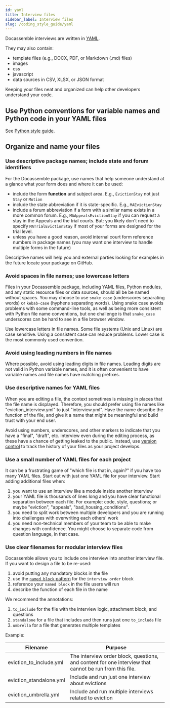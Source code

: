 ```yaml
---
id: yaml
title: Interview files
sidebar_label: Interview files
slug: /coding_style_guide/yaml
---
```


Docassemble interviews are written in
[YAML](https://suffolklitlab.org/legal-tech-class/docs/yaml).

They may also contain:

* template files (e.g., DOCX, PDF, or Markdown (.md) files)
* images
* css
* javascript
* data sources in CSV, XLSX, or JSON format

Keeping your files neat and organized can help other developers understand
your code.

## Use Python conventions for variable names and Python code in your YAML files

See [Python style guide](python.md).

## Organize and name your files

### Use descriptive package names; include state and forum identifiers

For the Docassemble package, use names that help someone understand at a glance
what your form does and where it can be used:

* include the form **function** and subject area. E.g., `EvictionStay` not
  just `Stay` or `Motion`
* include the state abbreviation if it is state-specific. E.g., `MAEvictionStay`
* include a forum abbreviation if a form with a similar name exists in a more
  common forum. E.g., `MAAppealsEvictionStay` if you can request a stay in the
  Appeals and the trial courts. But: you likely don't need to specify
  `MATrialEvictionStay` if most of your forms are designed for the trial level.
* unless you have a good reason, avoid internal court form reference numbers in
  package names (you may want one interview to handle multiple forms in the
  future)

Descriptive names will help you and external parties looking for examples in the
future locate your package on GitHub.

### Avoid spaces in file names; use lowercase letters

Files in your Docassemble package, including YAML files, Python modules, and any
static resource files or data sources, should all be be named without spaces.
You may choose to use `snake_case` (underscores separating words) or `kebab-case`
(hyphens separating words). Using snake case avoids problems with some
command-line tools, as well as being more consistent with Python file name
conventions, but one challenge is that `snake_case` underscores can be hard to see
in a file browser window.

Use lowercase letters in file names. Some file systems (Unix and Linux) are
case sensitive. Using a consistent case can reduce problems. Lower case is
the most commonly used convention.

### Avoid using leading numbers in file names

Where possible, avoid using leading digits in file names. Leading digits
are not valid in Python variable names, and it is often convenient to have
variable names and file names have matching prefixes.

### Use descriptive names for YAML files

When you are editing a file, the context sometimes is missing in places that the
file name is displayed. Therefore, you should prefer using file names like
"eviction_interview.yml" to just "interview.yml". Have the name describe the
function of the file, and give it a name that might be meaningful and build
trust with your end user.

Avoid using numbers, underscores, and other markers to indicate that you have a
"final", "draft", etc. interview even during the editing process, as these have
a chance of getting leaked to the public. Instead, use [version
control](github.md) to track the history of your files as your project develops.

### Use a small number of YAML files for each project

It can be a frustrating game of "which file is that in, again?" if you have too
many YAML files. Start out with just one YAML file for your interview. Start
adding additional files when:

1. you want to use an interview like a module inside another interview
1. your YAML file is thousands of lines long and you have clear functional
   separation between each file. For example: code, style, questions; or
   maybe "eviction", "appeals", "bad_housing_conditions".
1. you need to split work between multiple developers and you are running into
   challenges with overwriting each others' work
1. you need non-technical members of your team to be able to make changes with
   confidence. You might choose to separate code from question language, in that
   case.

### Use clear filenames for modular interview files

Docassemble allows you to include one interview into another interview file.
If you want to design a file to be re-used:

1. avoid putting any mandatory blocks in the file
1. use the [`named block` pattern](https://suffolklitlab.org/legal-tech-class/docs/practical-guide-docassemble/controlling-interview-order#triggering-code-and-then-continuing-using-named-blocks) for the `interview order` block
1. reference your `named block` in the file users will run
1. describe the function of each file in the name

We recommend the annotations:

1. `to_include` for the file with the interview logic, attachment block, and questions
1. `standalone` for a file that includes and then runs just one `to_include` file
1. `umbrella` for a file that generates multiple templates

Example:

Filename                | Purpose
------------------------|--------------
eviction_to_include.yml | The interview order block, questions, and content for one interview that cannot be run from this file.
eviction_standalone.yml | Include and run just one interview about evictions
eviction_umbrella.yml   | Include and run multiple interviews related to eviction
